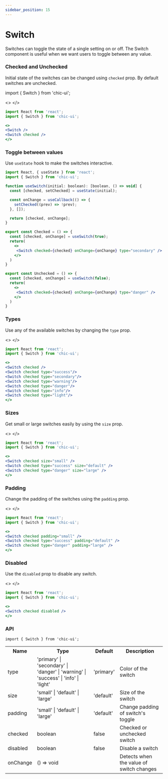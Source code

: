 ```yaml
---
sidebar_position: 15
---
```


# Switch

Switches can toggle the state of a single setting on or off.
The Switch component is useful when we want users to toggle between any value.

### Checked and Unchecked
Initial state of the switches can be changed using `checked` prop. By default switches are unchecked.

import { Switch } from 'chic-ui';

<>
<Switch />
<Switch checked />
</>

```jsx
import React from 'react';
import { Switch } from 'chic-ui';

<>
<Switch />
<Switch checked />
</>
```
### Toggle between values
Use `useState` hook to make the switches interactive.

```jsx
import React, { useState } from 'react';
import { Switch } from 'chic-ui';

function useSwitch(initial: boolean): [boolean, () => void] {
  const [checked, setChecked] = useState(initial);

  const onChange = useCallback(() => {
    setChecked((prev) => !prev);
  }, []);

  return [checked, onChange];
}

export const Checked = () => {
  const [checked, onChange] = useSwitch(true);
  return(
    <>
     <Switch checked={checked} onChange={onChange} type="secondary" />
    </>
  )
}

export const Unchecked = () => {
  const [checked, onChange] = useSwitch(false);
  return(
    <>
     <Switch checked={checked} onChange={onChange} type="danger" />
    </>
  )
}
```

### Types 
Use any of the available switches by changing the `type` prop.

<>
<Switch checked />
<Switch checked type="success"/>
<Switch checked type="secondary"/>
<Switch checked type="warning"/>
<Switch checked type="danger"/>
<Switch checked type="info"/>
<Switch checked type="light"/>
</>

```jsx
import React from 'react';
import { Switch } from 'chic-ui';

<>
<Switch checked />
<Switch checked type="success"/>
<Switch checked type="secondary"/>
<Switch checked type="warning"/>
<Switch checked type="danger"/>
<Switch checked type="info"/>
<Switch checked type="light"/>
</>
```

### Sizes
Get small or large switches easily by using the `size` prop.

<>
<Switch checked size="small" />
<Switch checked type="success" size="default" />
<Switch checked type="danger" size="large" />
</>

```jsx
import React from 'react';
import { Switch } from 'chic-ui';

<>
<Switch checked size="small" />
<Switch checked type="success" size="default" />
<Switch checked type="danger" size="large" />
</>
```

### Padding
Change the padding of the switches using the `padding` prop.

<>
<Switch checked padding="small" />
<Switch checked type="success" padding="default" />
<Switch checked type="danger" padding="large" />
</>

```jsx
import React from 'react';
import { Switch } from 'chic-ui';

<>
<Switch checked padding="small" />
<Switch checked type="success" padding="default" />
<Switch checked type="danger" padding="large" />
</>
```

### Disabled
Use the `disabled` prop to disable any switch.

<>
<Switch checked disabled />
</>

```jsx
import React from 'react';
import { Switch } from 'chic-ui';

<>
<Switch checked disabled />
</>
```

### API

```
import { Switch } from 'chic-ui';
```

<table>
  <tr>
     <th>Name</th>
     <th>Type</th>
     <th>Default</th>
     <th>Description</th>
  </tr>
  <tr>
    <td>type</td>
    <td>'primary' | 'secondary' | 'danger' | 'warning' | 'success' | 'info' | 'light'</td>
    <td>'primary'</td>
    <td>Color of the switch</td>
  </tr>
  <tr>
    <td>size</td>
    <td>'small' | 'default' | 'large'</td>
    <td>'default'</td>
    <td>Size of the switch</td>
  </tr>
  <tr>
    <td>padding</td>
    <td>'small' | 'default' | 'large'</td>
    <td>'default'</td>
    <td>Change padding of switch's toggle</td>
  </tr>
  <tr>
    <td>checked</td>
    <td>boolean</td>
    <td>false</td>
    <td>Checked or unchecked switch</td>
  </tr>
  <tr>
    <td>disabled</td>
    <td>boolean</td>
    <td>false</td>
    <td>Disable a switch</td>
  </tr>
  <tr>
    <td>onChange</td>
    <td>() => void</td>
    <td></td>
    <td>Detects when the value of switch changes</td>
  </tr>
</table>